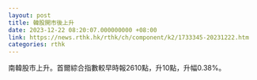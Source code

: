 ```yaml
---
layout: post
title: 韓股開市後上升
date: 2023-12-22 08:20:07.000000000 +08:00
link: https://news.rthk.hk/rthk/ch/component/k2/1733345-20231222.htm
categories: rthk
---
```


南韓股市上升。首爾綜合指數較早時報2610點，升10點，升幅0.38%。
